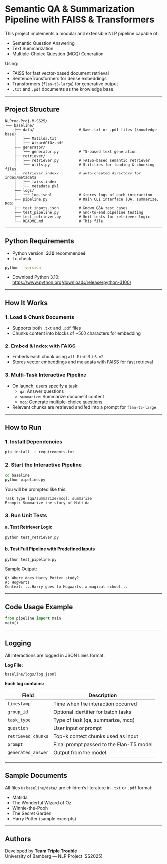# Semantic QA & Summarization Pipeline with FAISS & Transformers

This project implements a modular and extensible NLP pipeline capable of:

- Semantic Question Answering  
- Text Summarization  
- Multiple-Choice Question (MCQ) Generation  

Using:

- FAISS for fast vector-based document retrieval  
- SentenceTransformers for dense embeddings  
- Transformers (`flan-t5-large`) for generative output  
- `.txt` and `.pdf` documents as the knowledge base  

---

## Project Structure

```
NLProc-Proj-M-SS25/
└── baseline/
    ├── data/                    # Raw .txt or .pdf files (knowledge base)
    │   ├── Matilda.txt
    │   ├── WizardOfOz.pdf
    ├── generator/
    │   └── generator.py         # T5-based text generation
    ├── retriever/
    │   ├── retriever.py         # FAISS-based semantic retriever
    │   └── utils.py             # Utilities for loading & chunking files
    ├── retriever_index/         # Auto-created directory for index/metadata
    │   ├── faiss.index
    │   └── metadata.pkl
    ├── logs/
    │   └── log.jsonl            # Stores logs of each interaction
    ├── pipeline.py              # Main CLI interface (QA, summarize, MCQ)
    ├── test_inputs.json         # Known Q&A test cases
    ├── test_pipeline.py         # End-to-end pipeline testing
    ├── test_retriever.py        # Unit tests for retriever logic
    └── README.md                # This file
```

---

## Python Requirements

- Python version: **3.10** recommended  
- To check:
```bash
python --version
```
- Download Python 3.10: https://www.python.org/downloads/release/python-3100/

---

## How It Works

### 1. Load & Chunk Documents
- Supports both `.txt` and `.pdf` files
- Chunks content into blocks of ~500 characters for embedding

### 2. Embed & Index with FAISS
- Embeds each chunk using `all-MiniLM-L6-v2`
- Stores vector embeddings and metadata with FAISS for fast retrieval

### 3. Multi-Task Interactive Pipeline
- On launch, users specify a task:
  - `qa`: Answer questions  
  - `summarize`: Summarize document content  
  - `mcq`: Generate multiple-choice questions  
- Relevant chunks are retrieved and fed into a prompt for `flan-t5-large`  

---

## How to Run

### 1. Install Dependencies
```bash
pip install -r requirements.txt
```

### 2. Start the Interactive Pipeline
```bash
cd baseline
python pipeline.py
```

You will be prompted like this:
```
Task Type [qa/summarize/mcq]: summarize
Prompt: Summarize the story of Matilda
```

### 3. Run Unit Tests

#### a. Test Retriever Logic
```bash
python test_retriever.py
```

#### b. Test Full Pipeline with Predefined Inputs
```bash
python test_pipeline.py
```

Sample Output:
```
Q: Where does Harry Potter study?
A: Hogwarts
Context: ...Harry goes to Hogwarts, a magical school...
```

---

## Code Usage Example

```python
from pipeline import main
main()
```

---

## Logging

All interactions are logged in JSON Lines format.

**Log File:**  
```
baseline/logs/log.jsonl
```

**Each log contains:**

| Field             | Description                                                       |
|------------------|-------------------------------------------------------------------|
| `timestamp`       | Time when the interaction occurred                                |
| `group_id`        | Optional identifier for batch tasks                               |
| `task_type`       | Type of task (qa, summarize, mcq)                                 |
| `question`        | User input or prompt                                              |
| `retrieved_chunks`| Top-k context chunks used as input                               |
| `prompt`          | Final prompt passed to the Flan-T5 model                          |
| `generated_answer`| Output from the model                                             |

---

## Sample Documents

All files in `baseline/data/` are children's literature in `.txt` or `.pdf` format:

- Matilda  
- The Wonderful Wizard of Oz  
- Winnie-the-Pooh  
- The Secret Garden  
- Harry Potter (sample excerpts)

---

## Authors

Developed by **Team Triple Trouble**  
University of Bamberg — NLP Project (SS2025)
